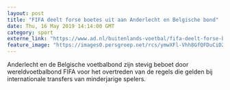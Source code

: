 ```yaml
---
layout: post
title: "FIFA deelt forse boetes uit aan Anderlecht en Belgische bond"
date: Thu, 16 May 2019 14:14:00 GMT
category: sport
externe_link: "https://www.ad.nl/buitenlands-voetbal/fifa-deelt-forse-boetes-uit-aan-anderlecht-en-belgische-bond~a937371f/"
feature_image: "https://images0.persgroep.net/rcs/ymwXFl-Vhh8GfQFDuCiD2VesB0g/diocontent/146538314/_fitwidth/400/?appId=21791a8992982cd8da851550a453bd7f&quality=0.7"
---
```


Anderlecht en de Belgische voetbalbond zijn stevig beboet door wereldvoetbalbond FIFA voor het overtreden van de regels die gelden bij internationale transfers van minderjarige spelers.
